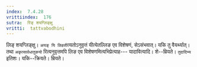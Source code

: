 ```yaml
---
index:  7.4.28
vrittiindex:  176
sutra:  रिङ् शयग्लिङ्क्षु
vritti:  tattvabodhini 
---
```


लिङ् शयग्लिङ्क्षु। `अयङ् यि क्ङिती`त्यतोऽनुवृत्तं यीत्येतल्लिङ एव विशेषणं, सेऽसंभवात्। यकि तु वैयर्थ्यात्। तथा `अकृत्सार्वधातुकयो` रित्यनुवृत्तमपि लिङ एव विशेषणमित्यभिप्रेत्याह--- यादावित्यादि। शे--म्रियते। `तुदादिभ्य` इतिशः। यकि--क्रियते। म्रियते। 


